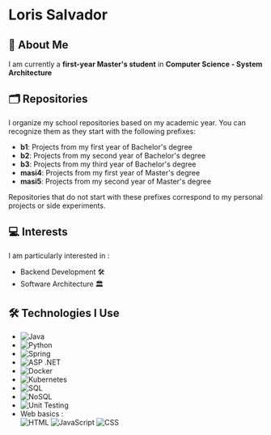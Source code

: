 # Loris Salvador

## 🌱 About Me

I am currently a **first-year Master's student** in **Computer Science - System Architecture**

##  🗂️ Repositories

I organize my school repositories based on my academic year. You can recognize them as they start with the following prefixes:

* **b1**: Projects from my first year of Bachelor's degree
* **b2**: Projects from my second year of Bachelor's degree
* **b3**: Projects from my third year of Bachelor's degree
* **masi4**: Projects from my first year of Master's degree
* **masi5**: Projects from my second year of Master's degree

Repositories that do not start with these prefixes correspond to my personal projects or side experiments.

## 💻 Interests

I am particularly interested in :

* Backend Development 🛠️
* Software Architecture 🏛️

## 🛠️ Technologies I Use  

- ![Java](https://img.shields.io/badge/Java-ED8B00?style=for-the-badge&logo=java&logoColor=white)
- ![Python](https://img.shields.io/badge/Python-3776AB?style=for-the-badge&logo=python&logoColor=white) 
- ![Spring](https://img.shields.io/badge/Spring-6DB33F?style=for-the-badge&logo=spring&logoColor=white)
- ![ASP .NET](https://img.shields.io/badge/ASP.NET-512BD4?style=for-the-badge&logo=dotnet&logoColor=white)
- ![Docker](https://img.shields.io/badge/Docker-2496ED?style=for-the-badge&logo=docker&logoColor=white)
- ![Kubernetes](https://img.shields.io/badge/Kubernetes-326CE5?style=for-the-badge&logo=kubernetes&logoColor=white)
- ![SQL](https://img.shields.io/badge/SQL-4479A1?style=for-the-badge&logo=mysql&logoColor=white) 
- ![NoSQL](https://img.shields.io/badge/NoSQL-4DB33D?style=for-the-badge&logo=mongodb&logoColor=white)
- ![Unit Testing](https://img.shields.io/badge/Unit_Testing-6DB33F?style=for-the-badge&logo=jest&logoColor=white)
- Web basics : <br>
![HTML](https://img.shields.io/badge/HTML-E34F26?style=for-the-badge&logo=html5&logoColor=white) ![JavaScript](https://img.shields.io/badge/JavaScript-F7DF1E?style=for-the-badge&logo=javascript&logoColor=black) ![CSS](https://img.shields.io/badge/CSS-1572B6?style=for-the-badge&logo=css3&logoColor=white)

